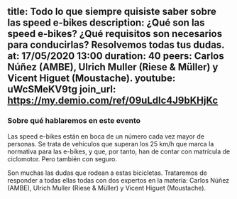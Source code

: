 title: Todo lo que siempre quisiste saber sobre las speed e-bikes
description: ¿Qué son las speed e-bikes? ¿Qué requisitos son necesarios para conducirlas? Resolvemos todas tus dudas.
at: 17/05/2020 13:00
duration: 40
peers: Carlos Núñez (AMBE), Ulrich Muller (Riese & Müller) y Vicent Higuet (Moustache).
youtube: uWcSMeKV9tg
join_url: https://my.demio.com/ref/09uLdlc4J9bKHjKc
----
### Sobre qué hablaremos en este evento

Las speed e-bikes están en boca de un número cada vez mayor de personas. Se trata de vehículos que superan los 25 km/h que marca la normativa para las e-bikes, y que, por tanto, han de contar con matrícula de ciclomotor. Pero también con seguro. 
 
Son muchas las dudas que rodean a estas bicicletas. Trataremos de responder a todas ellas todas con dos expertos en la materia: Carlos Núñez (AMBE), Ulrich Muller (Riese & Müller) y Vicent Higuet (Moustache).
